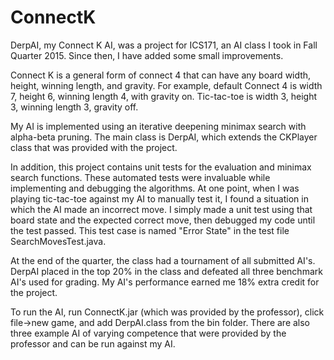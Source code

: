 # ConnectK

DerpAI, my Connect K AI, was a project for ICS171, an AI class I took in Fall Quarter 2015. Since then, I have added some small improvements.

Connect K is a general form of connect 4 that can have any board width, height, winning length, and gravity. For example, default Connect 4 is width 7, height 6, winning length 4, with gravity on. Tic-tac-toe is width 3, height 3, winning length 3, gravity off.

My AI is implemented using an iterative deepening minimax search with alpha-beta pruning. The main class is DerpAI, which extends the CKPlayer class that was provided with the project.

In addition, this project contains unit tests for the evaluation and minimax search functions. These automated tests were invaluable while implementing and debugging the algorithms. At one point, when I was playing tic-tac-toe against my AI to manually test it, I found a situation in which the AI made an incorrect move. I simply made a unit test using that board state and the expected correct move, then debugged my code until the test passed. This test case is named "Error State" in the test file SearchMovesTest.java.

At the end of the quarter, the class had a tournament of all submitted AI's. DerpAI placed in the top 20% in the class and defeated all three benchmark AI's used for grading. My AI's performance earned me 18% extra credit for the project.

To run the AI, run ConnectK.jar (which was provided by the professor), click file->new game, and add DerpAI.class from the bin folder. There are also three example AI of varying competence that were provided by the professor and can be run against my AI.
